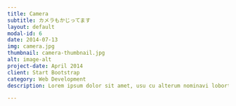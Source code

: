 ```yaml
---
title: Camera
subtitle: カメラもかじってます
layout: default
modal-id: 6
date: 2014-07-13
img: camera.jpg
thumbnail: camera-thumbnail.jpg
alt: image-alt
project-date: April 2014
client: Start Bootstrap
category: Web Development
description: Lorem ipsum dolor sit amet, usu cu alterum nominavi lobortis. At duo novum diceret. Tantas apeirian vix et, usu sanctus postulant inciderint ut, populo diceret necessitatibus in vim. Cu eum dicam feugiat noluisse.

---
```

